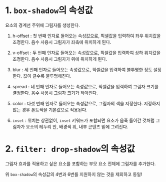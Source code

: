 # 1. `box-shadow`의 속성값

요소의 경계선 주위에 그림자를 생성한다.

1. h-offset
   : 첫 번째 인자로 들어오는 속성값으로, 픽셀값을 입력하여 좌우 위치값을 조정한다. 음수 사용시 그림자가 좌측에 위치하게 된다.

2. v-offset
   : 두 번째 인자로 들어오는 속성값으로, 픽셀값을 입력하여 상하 위치값을 조정한다. 음수 사용시 그림자가 위에 위치하게 된다.

3. blur
   : 세 번째 인자로 들어오는 속성값으로, 픽셀값을 입력하여 불투명한 정도 설정한다. 값이 클수록 불투명해진다.

4. spread
   : 네 번째 인자로 들어오는 속성값으로, 픽셀값을 입력하여 그림자 크기를 결정한다. 음수 사용시 그림자 크기가 작아진다.

5. color
   : 다섯 번째 인자로 들어오는 속성값으로, 그림자의 색을 지정한다. 지정하지 않는 경우 폰트색을 기본값으로 적용된다.

6. `inset`
   : 위치는 상관없이, `inset` 키워드가 포함되면 요소가 움푹 들어간 것처럼 그림자가 요소의 테두리 안, 배경색 위, 내부 콘텐츠 밑에 그려진다.

# 2. `filter: drop-shadow`의 속성값

그림자 효과를 적용하고 싶은 요소를 포함하는 부모 요소 전체에 그림자를 추가한다.

위 `box-shadow`의 속성값의 4번과 6번를 지원하지 않는 것을 제외하고 동일!
